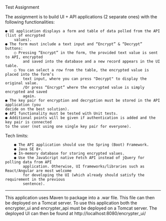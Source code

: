 Test Assignment

The assignment is to build UI + API applications (2 separate ones) with the following
functionalities:

    ● UI application displays a form and table of data polled from the API (list of encrypted
        values).
    ● The form must include a text input and “Encrypt” & “Decrypt” buttons:
        ○ Pressing “Encrypt” in the form, the provided text value is sent to API, encrypted
            and saved into the database and a new record appears in the UI table.
        ○ You can select a row from the table, the encrypted value is placed into the form’s
            text input, where you can press "Decrypt" to display the original value.
            /Or press “Encrypt” where the encrypted value is simply encrypted and saved
            again.
    ● The key pair for encryption and decryption must be stored in the API application (you
    decide on the best solution).
    ● API functionality must be tested with Unit tests.
    ● Additional points will be given if authentication is added and the key pair is connected
    to the user (not using one single key pair for everyone).

Tech limits:

        ● The API application should use the Spring (Boot) Framework.
        ● Java SE 8+.
        ● In-memory database for storing encrypted values.
        ● Use the JavaScript native Fetch API instead of jQuery for polling data from API
            application. Otherwise, UI frameworks/libraries such as React/Angular are most welcome
            for developing the UI (which already should satisfy the requirement in the previous
            sentence).
            
---------------------------------------------------------------
This application uses Maven to package into a .war file. This file can then be deployed on a Tomcat server.
To use this application both the encrypter_ui and encrypter_api must be deployed on a Tomcat server.
The deployed UI can then be found at http://localhost:8080/encrypter_ui/
 